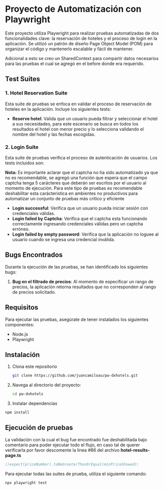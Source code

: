 # Proyecto de Automatización con Playwright

Este proyecto utiliza Playwright para realizar pruebas automatizadas de dos funcionalidades clave: la reservación de hoteles y el proceso de login en la aplicación.
Se utilizó un patrón de diseño Page Object Model (POM) para organizar el código y mantenerlo escalable y fácil de mantener.

Adicional a esto se creo un SharedContext para compartir datos necesarios para las pruebas el cual se agregó en el before donde era requerido.


## Test Suites

### 1. Hotel Reservation Suite
Esta suite de pruebas se enfoca en validar el proceso de reservación de hoteles en la aplicación. Incluye los siguientes tests:

- **Reserve hotel**: Valida que un usuario pueda filtrar y seleccionar el hotel a sus necesidades, para este escenario se busca en todos los resultados el hotel con menor precio y lo selecciona validando el nombre del hotel y las fechas escogidas.

### 2. Login Suite
Esta suite de pruebas verifica el proceso de autenticación de usuarios. Los tests incluidos son:

**Nota:** Es importante aclarar que el captcha no ha sido automatizado ya que no es recomendable, se agregó una función que espera que el campo captcha tenga 5 carácteres que deberán ser escritos por el usuario al momento de ejecución. Para este tipo de pruebas es recomendable deshabilitar esta carácteristica en ambientes no productivos para automatizar un conjunto de pruebas más crítico y eficiente

- **Login successful**: Verifica que un usuario pueda iniciar sesión con credenciales válidas.
- **Login failed by Captcha**: Verifica que el captcha esta funcionando correctamente ingresando credenciales válidas pero un captcha erróneo.
- **Login failed by empty password**: Verifica que la aplicación no loguee al usuario cuando se ingresa una credencial inválida.

## Bugs Encontrados

Durante la ejecución de las pruebas, se han identificado los siguientes bugs:

1. **Bug en el filtrado de precios**: Al momento de especificar un rango de precios, la aplicación retorna resultados que no corresponden al rango de precios solicitado.


## Requisitos

Para ejecutar las pruebas, asegúrate de tener instalados los siguientes componentes:

- Node.js
- Playwright

## Instalación

1. Clona este repositorio

   ```bash
   git clone https://github.com/juancamiloau/pw-dxhotels.git
   ```

1. Navega al directorio del proyecto:

   ```bash
   cd pw-dxhotels
   ```

1. Instalar dependencias

```bash
npm install
```

## Ejecución de pruebas

La validación con la cual el bug fue encontrado fue deshabilitada bajo comentario para poder ejecutar todo el flujo, en caso tal de querer verificarla por favor descomente la linea #86 del archivo **hotel-results-page.ts**

```javascript
//expect(priceNumber).toBeGreaterThanOrEqual(minPriceShowed);
```
Para ejecutar todas las suites de prueba, utiliza el siguiente comando:

```bash
npx playwright test
```